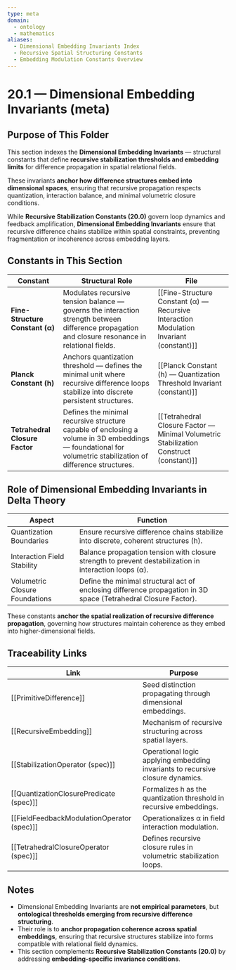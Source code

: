 ```yaml
---
type: meta
domain:
  - ontology
  - mathematics
aliases:
  - Dimensional Embedding Invariants Index
  - Recursive Spatial Structuring Constants
  - Embedding Modulation Constants Overview
---
```


# 20.1 — Dimensional Embedding Invariants (meta)

## Purpose of This Folder

This section indexes the **Dimensional Embedding Invariants** — structural constants that define **recursive stabilization thresholds and embedding limits** for difference propagation in spatial relational fields.

These invariants **anchor how difference structures embed into dimensional spaces**, ensuring that recursive propagation respects quantization, interaction balance, and minimal volumetric closure conditions.

While **Recursive Stabilization Constants (20.0)** govern loop dynamics and feedback amplification, **Dimensional Embedding Invariants** ensure that recursive difference chains stabilize within spatial constraints, preventing fragmentation or incoherence across embedding layers.

## Constants in This Section

|Constant|Structural Role|File|
|---|---|---|
|**Fine-Structure Constant (α)**|Modulates recursive tension balance — governs the interaction strength between difference propagation and closure resonance in relational fields.|[[Fine-Structure Constant (α) — Recursive Interaction Modulation Invariant (constant)]]|
|**Planck Constant (h)**|Anchors quantization threshold — defines the minimal unit where recursive difference loops stabilize into discrete persistent structures.|[[Planck Constant (h) — Quantization Threshold Invariant (constant)]]|
|**Tetrahedral Closure Factor**|Defines the minimal recursive structure capable of enclosing a volume in 3D embeddings — foundational for volumetric stabilization of difference structures.|[[Tetrahedral Closure Factor — Minimal Volumetric Stabilization Construct (constant)]]|

## Role of Dimensional Embedding Invariants in Delta Theory

|Aspect|Function|
|---|---|
|Quantization Boundaries|Ensure recursive difference chains stabilize into discrete, coherent structures (h).|
|Interaction Field Stability|Balance propagation tension with closure strength to prevent destabilization in interaction loops (α).|
|Volumetric Closure Foundations|Define the minimal structural act of enclosing difference propagation in 3D space (Tetrahedral Closure Factor).|

These constants **anchor the spatial realization of recursive difference propagation**, governing how structures maintain coherence as they embed into higher-dimensional fields.

## Traceability Links

|Link|Purpose|
|---|---|
|[[PrimitiveDifference]]|Seed distinction propagating through dimensional embeddings.|
|[[RecursiveEmbedding]]|Mechanism of recursive structuring across spatial layers.|
|[[StabilizationOperator (spec)]]|Operational logic applying embedding invariants to recursive closure dynamics.|
|[[QuantizationClosurePredicate (spec)]]|Formalizes h as the quantization threshold in recursive embeddings.|
|[[FieldFeedbackModulationOperator (spec)]]|Operationalizes α in field interaction modulation.|
|[[TetrahedralClosureOperator (spec)]]|Defines recursive closure rules in volumetric stabilization loops.|

## Notes
- Dimensional Embedding Invariants are **not empirical parameters**, but **ontological thresholds emerging from recursive difference structuring**.
- Their role is to **anchor propagation coherence across spatial embeddings**, ensuring that recursive structures stabilize into forms compatible with relational field dynamics.
- This section complements **Recursive Stabilization Constants (20.0)** by addressing **embedding-specific invariance conditions**.
